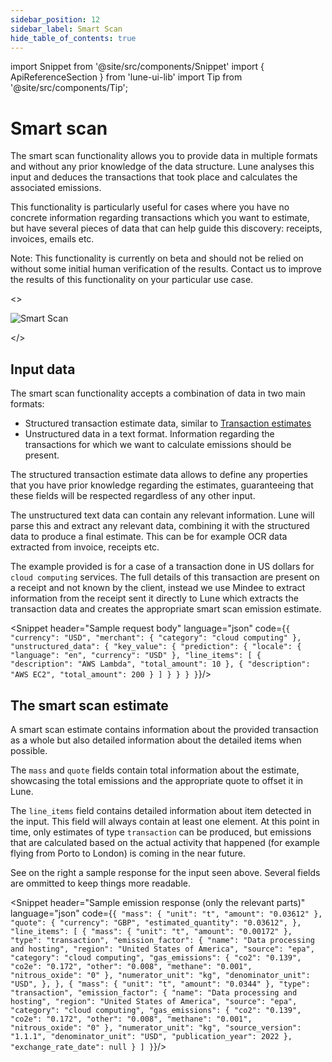 ```yaml
---
sidebar_position: 12
sidebar_label: Smart Scan
hide_table_of_contents: true
---
```


import Snippet from '@site/src/components/Snippet'
import { ApiReferenceSection } from 'lune-ui-lib'
import Tip from '@site/src/components/Tip';

# Smart scan

<div className="sections">

<ApiReferenceSection>
<div className="paragraphSections">

<div>

The smart scan functionality allows you to provide data in multiple formats and without any
prior knowledge of the data structure. Lune analyses this input and deduces the transactions
that took place and calculates the associated emissions.

This functionality is particularly useful for cases where you have no concrete information
regarding transactions which you want to estimate, but have several pieces of data that can
help guide this discovery: receipts, invoices, emails etc.

<Tip>

Note: This functionality is currently on beta and should not be relied on without some initial
human verification of the results. Contact us to improve the results of this functionality on
your particular use case.

</Tip>

</div>
</div>

<>

![Smart Scan](/img/smart-scan.png)

</>

</ApiReferenceSection>

<ApiReferenceSection>
<div className="paragraphSections">

<div>

## Input data

The smart scan functionality accepts a combination of data in two main formats:

-   Structured transaction estimate data, similar to [Transaction estimates](/api-reference/emission-estimates/create-transaction-estimate)
-   Unstructured data in a text format. Information regarding the transactions for which we want to calculate emissions should be present.

The structured transaction estimate data allows to define any properties that
you have prior knowledge regarding the estimates, guaranteeing that these fields
will be respected regardless of any other input.

The unstructured text data can contain any relevant information. Lune will parse
this and extract any relevant data, combining it with the structured data to
produce a final estimate. This can be for example OCR data extracted from
invoice, receipts etc.

The example provided is for a case of a transaction done in US dollars for
`cloud computing` services. The full details of this transaction are present on a
receipt and not known by the client, instead we use Mindee to extract information
from the receipt sent it directly to Lune which extracts the transaction data and
creates the appropriate smart scan emission estimate.

</div>
</div>

<div className="miniSections">

<Snippet
header="Sample request body"
language="json"
code={`{
    "currency": "USD",
    "merchant": {
      "category": "cloud computing"
    },
    "unstructured_data": {
      "key_value": {
        "prediction": {
          "locale": {
            "language": "en",
            "currency": "USD"
          },
          "line_items": [
            {
              "description": "AWS Lambda",
              "total_amount": 10
            },
            {
              "description": "AWS EC2",
              "total_amount": 200
            }
          ]
        }
      }
    }
}`}/>

</div>

</ApiReferenceSection>

<ApiReferenceSection>

<div className="paragraphSections">

<div>

## The smart scan estimate

A smart scan estimate contains information about the provided transaction as a whole
but also detailed information about the detailed items when possible.

The `mass` and `quote` fields contain total information about the estimate, showcasing
the total emissions and the appropriate quote to offset it in Lune.

The `line_items` field contains detailed information about item detected in the input.
This field will always contain at least one element. At this point in time, only
estimates of type `transaction` can be produced, but emissions that are calculated
based on the actual activity that happened (for example flying from Porto to London)
is coming in the near future.

See on the right a sample response for the input seen above. Several fields are ommitted
to keep things more readable.

</div>
</div>

<div className="miniSections">

<Snippet
header="Sample emission response (only the relevant parts)"
language="json"
code={`{
  "mass": {
    "unit": "t",
    "amount": "0.03612"
  },
  "quote": {
    "currency": "GBP",
    "estimated_quantity": "0.03612",
  },
  "line_items": [
    {
      "mass": {
        "unit": "t",
        "amount": "0.00172"
      },
      "type": "transaction",
      "emission_factor": {
        "name": "Data processing and hosting",
        "region": "United States of America",
        "source": "epa",
        "category": "cloud computing",
        "gas_emissions": {
          "co2": "0.139",
          "co2e": "0.172",
          "other": "0.008",
          "methane": "0.001",
          "nitrous_oxide": "0"
        },
        "numerator_unit": "kg",
        "denominator_unit": "USD",
      },
    },
    {
      "mass": {
        "unit": "t",
        "amount": "0.0344"
      },
      "type": "transaction",
      "emission_factor": {
        "name": "Data processing and hosting",
        "region": "United States of America",
        "source": "epa",
        "category": "cloud computing",
        "gas_emissions": {
          "co2": "0.139",
          "co2e": "0.172",
          "other": "0.008",
          "methane": "0.001",
          "nitrous_oxide": "0"
        },
        "numerator_unit": "kg",
        "source_version": "1.1.1",
        "denominator_unit": "USD",
        "publication_year": 2022
      },
      "exchange_rate_date": null
    }
  ]
}`}/>

</div>

</ApiReferenceSection>

</div>
